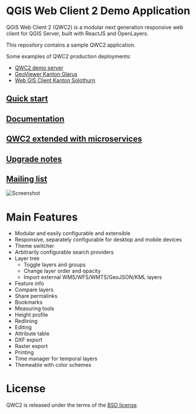 QGIS Web Client 2 Demo Application
==================================

QGIS Web Client 2 (QWC2) is a modular next generation responsive web client for QGIS Server, built with ReactJS and OpenLayers.

This repository contains a sample QWC2 application.

Some examples of QWC2 production deployments:

- [QWC2 demo server](http://qwc2.sourcepole.ch)
- [GeoViewer Kanton Glarus](https://map.geo.gl.ch/)
- [Web GIS Client Kanton Solothurn](https://geo.so.ch/map/)

## [Quick start](https://qwc-services.github.io/master/QuickStart/)
## [Documentation](https://qwc-services.github.io/)
## [QWC2 extended with microservices](https://github.com/qwc-services/qwc-docker)
## [Upgrade notes](https://qwc-services.github.io/master/release_notes/QWC2UpgradeNotes/)
## [Mailing list](https://lists.osgeo.org/mailman/listinfo/qgis-qwc2)

![Screenshot](https://github.com/qgis/qwc2-demo-app/blob/gh-pages/Screenshot.jpg?raw=true)

# Main Features

- Modular and easily configurable and extensible
- Responsive, separately configurable for desktop and mobile devices
- Theme switcher
- Arbitrarily configurable search providers
- Layer tree
  * Toggle layers and groups
  * Change layer order and opacity
  - Import external WMS/WFS/WMTS/GeoJSON/KML layers
- Feature info
- Compare layers
- Share permalinks
- Bookmarks
- Measuring tools
- Height profile
- Redlining
- Editing
- Attribute table
- DXF export
- Raster export
- Printing
- Time manager for temporal layers
- Themeable with color schemes

# License

QWC2 is released under the terms of the [BSD license](https://github.com/qgis/qwc2-demo-app/blob/master/LICENSE).
